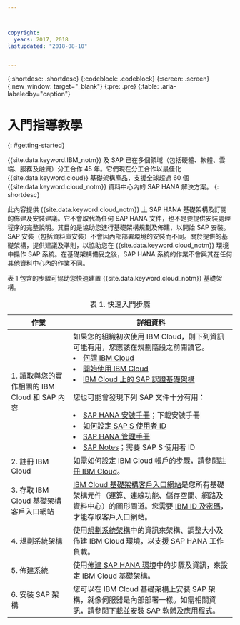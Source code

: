 ```yaml
---



copyright:
  years: 2017, 2018
lastupdated: "2018-08-10"


---
```


{:shortdesc: .shortdesc}
{:codeblock: .codeblock}
{:screen: .screen}
{:new_window: target="_blank"}
{:pre: .pre}
{:table: .aria-labeledby="caption"}

# 入門指導教學
{: #getting-started}

{{site.data.keyword.IBM_notm}} 及 SAP 已在多個領域（包括硬體、軟體、雲端、服務及融資）分工合作 45 年。它們現在分工合作以最佳化 {{site.data.keyword.cloud}} 基礎架構產品，支援全球超過 60 個 {{site.data.keyword.cloud_notm}} 資料中心內的 SAP HANA 解決方案。
{: shortdesc}

此內容提供 {{site.data.keyword.cloud_notm}} 上 SAP HANA 基礎架構及訂閱的佈建及安裝建議。它不會取代為任何 SAP HANA 文件，也不是要提供安裝處理程序的完整說明。其目的是協助您進行基礎架構規劃及佈建，以開始 SAP 安裝。SAP 安裝（包括資料庫安裝）不會因內部部署環境的安裝而不同。關於提供的基礎架構，提供建議及準則，以協助您在 {{site.data.keyword.cloud_notm}} 環境中操作 SAP 系統。在基礎架構備妥之後，SAP HANA 系統的作業不會與其在任何其他資料中心內的作業不同。

表 1 包含的步驟可協助您快速建置 {{site.data.keyword.cloud_notm}} 基礎架構。
<table>
   <CAPTION>表 1. 快速入門步驟</CAPTION>
   <THEAD>
   <TR>
   <th>作業</th>
   <th>詳細資料</th>
   </TR>
   </THEAD>
   <TBODY>
   <tr>
   <td>1. 讀取與您的實作相關的 IBM Cloud 和 SAP 內容</td>
   <td>如果您的組織初次使用 IBM Cloud，則下列資訊可能有用，您應該在規劃階段之前閱讀它。
   <li><a href="https://ibm.com/cloud-computing/">何謂 IBM Cloud</a></li>
   <li><a href="https://ibm.com/cloud/get-started">開始使用 IBM Cloud</a></li>
   <li><a href="https://www.ibm.com/cloud/bare-metal-servers/sap">IBM Cloud 上的 SAP 認證基礎架構</a></li>
     
   您也可能會發現下列 SAP 文件十分有用：     
   <li><a href="https://www.sap.com/products/hana/implementation/resources.html">SAP HANA 安裝手冊</a>；下載安裝手冊</li> 
   <li><a href="https://www.sapappsdevelopmentpartnercenter.com/en/faq/program-faqs_2/how-to-receive-an-s-user-to-access-the-s_77/">如何設定 SAP S 使用者 ID</a></li>
   <li><a href="https://help.sap.com/hana/SAP_HANA_Administration_Guide_en.pdf">SAP HANA 管理手冊</a></li>
   <li><a href="https://support.sap.com">SAP Notes</a>；需要 SAP S 使用者 ID</li>
   <tr>
   <td>2. 註冊 IBM Cloud</td>
   <td>如需如何設定 IBM Cloud 帳戶的步驟，請參閱<a href="https://console.bluemix.net/docs/admin/adminpublic.html#signing-up-for-ibm-cloud">註冊 IBM Cloud</a>。</td>
 <tr>
   <td>3. 存取 IBM Cloud 基礎架構客戶入口網站</td>
   <td><a href="https://control.softlayer.com">IBM Cloud 基礎架構客戶入口網站</a>是您所有基礎架構元件（運算、連線功能、儲存空間、網路及資料中心）的圖形閘道。您需要 <a href="https://console.bluemix.net/docs/customer-portal/getting-started.html#getting-started">IBM ID 及密碼</a>，才能存取客戶入口網站。</td> 
   <tr>
   <td>4. 規劃系統架構</td>
   <td>使用<a href="hana-planning-your-system-landscape.html">規劃系統架構</a>中的資訊來架構、調整大小及佈建 IBM Cloud 環境，以支援 SAP HANA 工作負載。</td>  
 <tr>
   <td>5. 佈建系統</td>
   <td>使用<a href="hana-provision-environment.html#provision_environment">佈建 SAP HANA 環境</a>中的步驟及資訊，來設定 IBM Cloud 基礎架構。</td>
   <tr>
   <td>6. 安裝 SAP 架構</td>
   <td>您可以在 IBM Cloud 基礎架構上安裝 SAP 架構，就像伺服器是內部部署一樣。如需相關資訊，請參閱<a href="hana-installing-SAP-landscape.html#install_sap">下載並安裝 SAP 軟體及應用程式</a>。</td>
   </td>
   </tr>
   </TBODY>
   </table>
